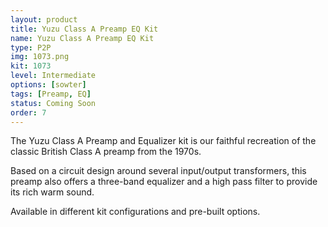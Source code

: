 ```yaml
---
layout: product
title: Yuzu Class A Preamp EQ Kit
name: Yuzu Class A Preamp EQ Kit
type: P2P
img: 1073.png
kit: 1073
level: Intermediate
options: [sowter]
tags: [Preamp, EQ]
status: Coming Soon
order: 7
---
```


The Yuzu Class A Preamp and Equalizer kit is our faithful recreation of the classic British Class A preamp from the 1970s.

Based on a circuit design around several input/output transformers, this preamp also offers a three-band equalizer and a high pass filter to provide its rich warm sound.

Available in different kit configurations and pre-built options.
